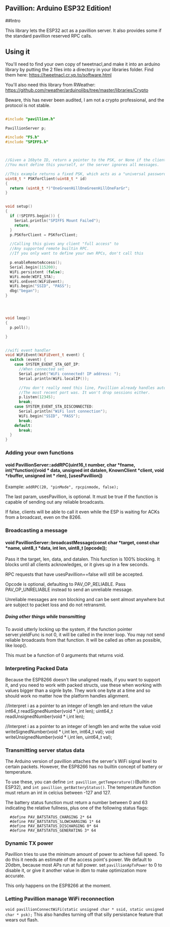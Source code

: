 ## Pavillion: Arduino ESP32 Edition!

##Intro

This library lets the ESP32 act as a pavillion server. It also provides some if the standard pavillion reserved RPC calls.


## Using it

You'll need to find your own copy of tweetnacl,and make it into an arduino library by putting the 2 files into a directory in your libraries folder.
Find them here: https://tweetnacl.cr.yp.to/software.html

You'll also need this library from RWeather: https://github.com/rweather/arduinolibs/tree/master/libraries/Crypto

Beware, this has never been audited, I am not a crypto professional, and the protocol is not stable.


```c++

#include "pavillion.h"

PavillionServer p;

#include "FS.h"
#include "SPIFFS.h"



//Given a 16byte ID, return a pointer to the PSK, or None if the client doesn't exist.
//You must define this yourself, or the server ignores all messages.

//This example returns a fixed PSK, which acts as a "universal password" for any client ID.
uint8_t * PSKforClient(uint8_t * id)
{
  return (uint8_t *)"OneGreenHillOneGreenHillOneFarGr";
}


void setup()
{
  if (!SPIFFS.begin()) {
    Serial.println("SPIFFS Mount Failed");
    return;
  }
  p.PSKforClient = PSKforClient;

  //Calling this gives any client "full access" to
  //Any supported remote builtin RPC.
  //If you only want to define your own RPCs, don't call this

  p.enableRemoteAccess();
  Serial.begin(115200);
  WiFi.persistent (false);
  WiFi.mode(WIFI_STA);
  WiFi.onEvent(WiFiEvent);
  WiFi.begin("SSID", "PASS");
  dbg("began");
}




void loop()
{
  p.poll();

}


//wifi event handler
void WiFiEvent(WiFiEvent_t event) {
  switch (event) {
    case SYSTEM_EVENT_STA_GOT_IP:
      //When connected set
      Serial.print("WiFi connected! IP address: ");
      Serial.println(WiFi.localIP());

      //You don't really need this line, Pavillion already handles auto reconnect to whatever 
      //The most recent port was. It won't drop sessions either.
      p.listen(12345);
      break;
    case SYSTEM_EVENT_STA_DISCONNECTED:
      Serial.println("WiFi lost connection");
      WiFi.begin("SSID", "PASS");
      break;
    default:
      break;
  }
}

```


### Adding your own functions
#### void PavillionServer::addRPC(uint16_t number, char *fname, int(*function)(void * data, unsigned int datalen, KnownClient *client, void *rbuffer, unsigned int * rlen), [usesPavillion])

Example: `addRPC(20, "pinMode", rpcpinmode, false);`

The last param, usesPavillion, is optional. It must be true if the function is capable of sending out any
reliable broadcasts.

If false, clients will be able to call it even while the ESP is waiting for ACKs from a broadcast, even on the 8266.


### Broadcasting a message
#### void PavillionServer::broadcastMessage(const char *target, const char *name, uint8_t *data, int len, uint8_t [opcode]);
Pass it the target, len, data, and datalen. This function is 100% blocking. It blocks until all clients
acknowledges, or it gives up in a few seconds.

RPC requests that have usesPavillion==false will still be accepted.

Opcode is optional, defaulting to PAV_OP_RELIABLE. Pass PAV_OP_UNRELIABLE instead to send an unreliable message.

Unreliable messages are non blocking and can be sent almost anywhere but are subject to packet loss and do not retransmit.

##### Doing other things while transmitting
To avoid utterly locking up the system, if the function pointer server.yieldFunc is not 0, it will be called in
the inner loop. You may not send reliable broadcasts from that function. It will be called as often as possible,
like loop().

This must be a function of 0 arguments that returns void.



### Interpreting Packed Data

Because the ESP8266 doesn't like unaligned reads, if you want to support it, and you need to work with packed structs,
use these when working with values bigger than a signle byte. They work one byte at a time and so should work no matter
how the platform handles alignment.

//Interpret i as a pointer to an integer of length len and return the value
int64_t readSignedNumber(void * i,int len);
uint64_t readUnsignedNumber(void * i,int len);

//Interpret i as a pointer to an integer of length len and write the value
void writeSignedNumber(void * i,int len, int64_t val);
void writeUnsignedNumber(void * i,int len, uint64_t val);

### Transmitting server status data
The Arduino version of pavillion attaches the server's WiFi signal level to certain packets.
However, the ESP8266 has no builtin concept of battery or temperature.

To use these, you can define `int pavillion_getTemperature()`(Builtin on ESP32),
and `int pavillion_getBatteryStatus()`. The temperature function must return an int in celcius between -127 and 127.

The battery status function must return a number between 0 and 63 indicating the relative fullness,
plus one of the following status flags:


```
  #define PAV_BATSTATUS_CHARGING 2* 64
  #define PAV_BATSTATUS_SLOWCHARGING 1* 64
  #define PAV_BATSTATUS_DISCHARGING 0* 64
  #define PAV_BATSTATUS_GENERATING 3* 64
```

### Dynamic TX power
Pavillion tries to use the minimum amount of power to achieve full speed. To 
do this it needs an estimate of the access point's power. We default to 20dbm,
because most APs run at full power. set `pavillionApTxPower` to 0 to disable it, or give it another
value in dbm to make optimization more accurate.

This only happens on the ESP8266 at the moment.

### Letting Pavillion manage WiFi reconnection

`void pavillionConnectWiFi(static unsigned char * ssid, static unsigned char * psk);`
This also handles turning off that silly persistance feature that wears out flash.
